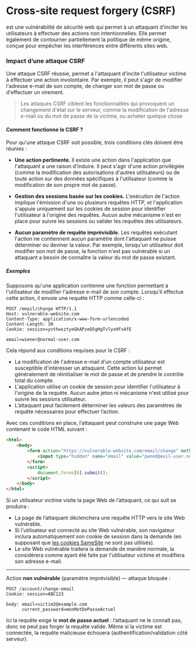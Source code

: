# Cross-site request forgery (CSRF)

est une vulnérabilité de sécurité web qui permet à un attaquant d'inciter les utilisateurs à effectuer des actions non intentionnelles. Elle permet également de contourner partiellement la politique de même origine, conçue pour empêcher les interférences entre différents sites web.

### Impact d’une attaque CSRF 

Une attaque CSRF réussie, permet a l'attaquant d'incite l'utilisateur victime à effectuer une action involontaire. Par exemple, il peut s'agir de modifier l'adresse e-mail de son compte, de changer son mot de passe ou d'effectuer un virement.

> Les attaques CSRF ciblent les fonctionnalités qui provoquent un changement d'état sur le serveur, comme la modification de l'adresse e-mail ou du mot de passe de la victime, ou acheter quelque chose
#### Comment fonctionne le CSRF ?

Pour qu'une attaque CSRF soit possible, trois conditions clés doivent être réunies :

- **Une action pertinente.** Il existe une action dans l'application que l'attaquant a une raison d'induire. Il peut s'agir d'une action privilégiée (comme la modification des autorisations d'autres utilisateurs) ou de toute action sur des données spécifiques à l'utilisateur (comme la modification de son propre mot de passe).

- **Gestion des sessions basée sur les cookies.** L'exécution de l'action implique l'émission d'une ou plusieurs requêtes HTTP, et l'application s'appuie uniquement sur les cookies de session pour identifier l'utilisateur à l'origine des requêtes. Aucun autre mécanisme n'est en place pour suivre les sessions ou valider les requêtes des utilisateurs.

- **Aucun paramètre de requête imprévisible.** Les requêtes exécutant l'action ne contiennent aucun paramètre dont l'attaquant ne puisse déterminer ou deviner la valeur. Par exemple, lorsqu'un utilisateur doit modifier son mot de passe, la fonction n'est pas vulnérable si un attaquant a besoin de connaître la valeur du mot de passe existant.

##### Exemples

Supposons qu'une application contienne une fonction permettant à l'utilisateur de modifier l'adresse e-mail de son compte. Lorsqu'il effectue cette action, il envoie une requête HTTP comme celle-ci :

```http
POST /email/change HTTP/1.1
Host: vulnerable-website.com
Content-Type: application/x-www-form-urlencoded
Content-Length: 30
Cookie: session=yvthwsztyeQkAPzeQ5gHgTvlyxHfsAfE

email=wiener@normal-user.com
```

Cela répond aux conditions requises pour le CSRF :

- La modification de l'adresse e-mail d'un compte utilisateur est susceptible d'intéresser un attaquant. Cette action lui permet généralement de réinitialiser le mot de passe et de prendre le contrôle total du compte.
- L'application utilise un cookie de session pour identifier l'utilisateur à l'origine de la requête. Aucun autre jeton ni mécanisme n'est utilisé pour suivre les sessions utilisateur.
- L’attaquant peut facilement déterminer les valeurs des paramètres de requête nécessaires pour effectuer l’action.

Avec ces conditions en place, l’attaquant peut construire une page Web contenant le code HTML suivant :

```html
<html>
    <body>
        <form action="https://vulnerable-website.com/email/change" method="POST">
            <input type="hidden" name="email" value="pwned@evil-user.net" />
        </form>
        <script>
            document.forms[0].submit();
        </script>
    </body>
</html>
```

Si un utilisateur victime visite la page Web de l’attaquant, ce qui suit se produira :

- La page de l’attaquant déclenchera une requête HTTP vers le site Web vulnérable.
- Si l'utilisateur est connecté au site Web vulnérable, son navigateur inclura automatiquement son cookie de session dans la demande (en supposant que [les cookies SameSite](https://portswigger.net/web-security/csrf#common-defences-against-csrf) ne sont pas utilisés).
- Le site Web vulnérable traitera la demande de manière normale, la considérera comme ayant été faite par l'utilisateur victime et modifiera son adresse e-mail.


---

Action **non vulnérable** (paramètre imprévisible) — attaque bloquée :

```http
POST /account/change-email
Cookie: session=ABC123

body: email=victim2@example.com
      current_password=monMotDePasseActuel
```

Ici la requête exige le **mot de passe actuel** : l’attaquant ne le connaît pas, donc ne peut pas forger la requête valide. Même si la victime est connectée, la requête malicieuse échouera (authentification/validation côté serveur).